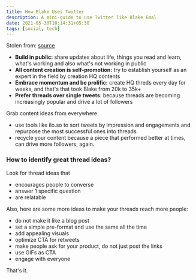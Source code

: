 ```yaml
---
title: How Blake Uses Twitter
description: A mini-guide to use Twitter like Blake Emal
date: 2021-05-30T10:14:31+05:30
tags: [social, tech]
---
```


Stolen from: [source](https://www.getrevue.co/profile/stealclub/issues/how-blake-emal-uses-twitter-the-ceo-of-threads-632312)

- **Build in public:** share updates about life, things you read and learn, what's working and also what's not working in public
- **All content creation is self-promotion:** try to establish yourself as an expert in the field by creation HQ contents
- **Embrace momentum and be prolific:** create HQ threds every day for weeks, and that's that took Blake from 20k to 35k+
- **Prefer threads over single tweets**: because threads are becoming increasingly popular and drive a lot of followers

Grab content ideas from everywhere.

- use tools like ilo.so to sort tweets by impression and engagements and repurpose the most successful ones into threads
- recycle your content because a piece that performed better at times, can drive more followers, again.

### How to identify great thread ideas?

Look for thread ideas that

- encourages people to converse
- answer 1 specific question
- are relatable

Also, here are some more ideas to make your threads reach more people:

- do not make it like a blog post
- set a simple pre-format and use the same all the time
- add appealing visuals
- optimize CTA for retweets
- make people ask for your product, do not just post the links
- use GIFs as CTA
- engage with everyone

That's it.